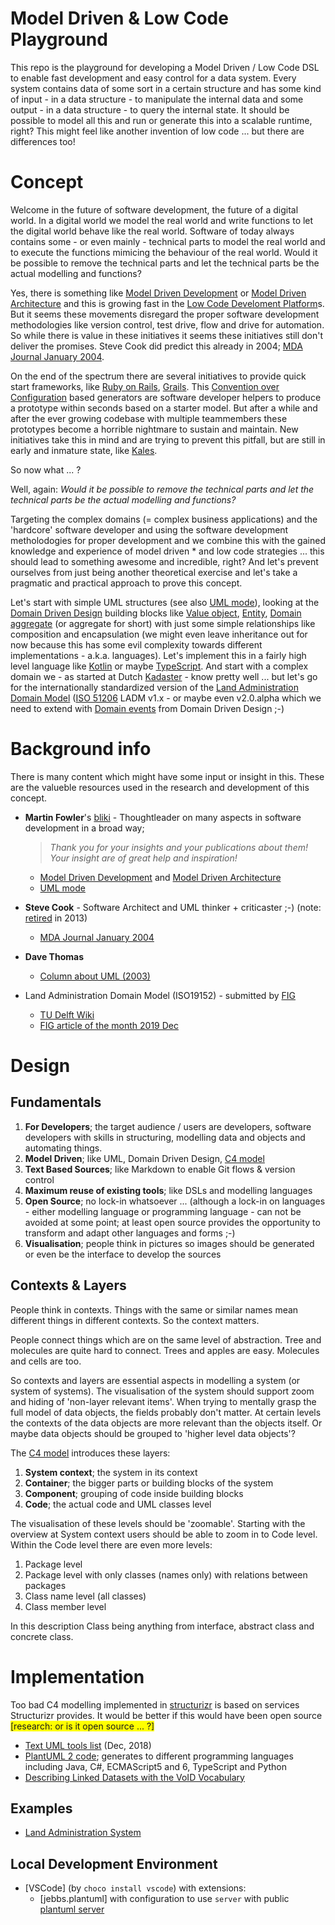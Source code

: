 # Model Driven & Low Code Playground

This repo is the playground for developing a Model Driven / Low Code DSL to enable fast development and easy control for a data system. Every system contains data of some sort in a certain structure and has some kind of input - in a data structure - to manipulate the internal data and some output - in a data structure - to query the internal state. It should be possible to model all this and run or generate this into a scalable runtime, right? This might feel like another invention of low code ... but there are differences too!

# Concept

Welcome in the future of software development, the future of a digital world. In a digital world we model the real world and write functions to let the digital world behave like the real world. Software of today always contains some - or even mainly - technical parts to model the real world and to execute the functions mimicing the behaviour of the real world. Would it be possible to remove the technical parts and let the technical parts be the actual modelling and functions?

Yes, there is something like [Model Driven Development](https://martinfowler.com/bliki/ModelDrivenSoftwareDevelopment.html) or [Model Driven Architecture](https://martinfowler.com/bliki/ModelDrivenArchitecture.html) and this is growing fast in the [Low Code Develoment Platform](https://en.wikipedia.org/wiki/Low-code_development_platform)s. But it seems these movements disregard the proper software development methodologies like version control, test drive, flow and drive for automation. So while there is value in these initiatives it seems these initiatives still don't deliver the promises. Steve Cook did predict this already in 2004; [MDA Journal January 2004](http://www.bptrends.com/publicationfiles/01-04%20COL%20Dom%20Spec%20Modeling%20Frankel-Cook.pdf).

On the end of the spectrum there are several initiatives to provide quick start frameworks, like [Ruby on Rails](https://rubyonrails.org/), [Grails](https://grails.org/). This [Convention over Configuration](https://en.wikipedia.org/wiki/Convention_over_configuration) based generators are software developer helpers to produce a prototype within seconds based on a starter model. But after a while and after the ever growing codebase with multiple teammembers these prototypes become a horrible nightmare to sustain and maintain. New initiatives take this in mind and are trying to prevent this pitfall, but are still in early and inmature state, like [Kales](https://kales.dev/docs/foreword).

So now what ... ?

Well, again: _Would it be possible to remove the technical parts and let the technical parts be the actual modelling and functions?_

Targeting the complex domains (= complex business applications) and the 'hardcore' software developer and using the software development metholodogies for proper development and we combine this with the gained knowledge and experience of model driven * and low code strategies ... this should lead to something awesome and incredible, right? And let's prevent ourselves from just being another theoretical exercise and let's take a pragmatic and practical approach to prove this concept.

Let's start with simple UML structures (see also [UML mode](https://martinfowler.com/bliki/UmlMode.html)), looking at the [Domain Driven Design](https://en.wikipedia.org/wiki/Domain-driven_design) building blocks like [Value object](https://en.wikipedia.org/wiki/Domain-driven_design#Building_blocks), [Entity](https://en.wikipedia.org/wiki/Domain-driven_design#Building_blocks), [Domain aggregate](https://en.wikipedia.org/wiki/Domain-driven_design#Building_blocks) (or aggregate for short) with just some simple relationships like composition and encapsulation (we might even leave inheritance out for now because this has some evil complexity towards different implementations - a.k.a. languages). Let's implement this in a fairly high level language like [Kotlin](https://kotlinlang.org/) or maybe [TypeScript](https://www.typescriptlang.org/). And start with a complex domain we - as started at Dutch [Kadaster](https://www.kadaster.nl/) - know pretty well ... but let's go for the internationally standardized version of the [Land Administration Domain Model](https://www.sciencedirect.com/science/article/pii/S0264837715000174) ([ISO 51206](https://www.iso.org/standard/51206.html) LADM v1.x - or maybe even v2.0.alpha which we need to extend with [Domain events](https://en.wikipedia.org/wiki/Domain-driven_design#Building_blocks) from Domain Driven Design ;-)

# Background info

There is many content which might have some input or insight in this. These are the valueble resources used in the research and development of this concept.

- **Martin Fowler**'s [bliki](https://martinfowler.com/bliki/) - Thoughtleader on many aspects in software development in a broad way;
  
  > _Thank you for your insights and your publications about them! Your insight are of great help and inspiration!_

  - [Model Driven Development](https://martinfowler.com/bliki/ModelDrivenSoftwareDevelopment.html) and [Model Driven Architecture](https://martinfowler.com/bliki/ModelDrivenArchitecture.html)
  - [UML mode](https://martinfowler.com/bliki/UmlMode.html)

- **Steve Cook** - Software Architect and UML thinker + criticaster ;-) (note: [retired](http://dslbook.azurewebsites.net/Bios/SteveCook.aspx) in 2013)
  - [MDA Journal January 2004](http://www.bptrends.com/publicationfiles/01-04%20COL%20Dom%20Spec%20Modeling%20Frankel-Cook.pdf)

- **Dave Thomas**
  - [Column about UML (2003)](http://www.jot.fm/issues/issue_2003_01/column1/)

- Land Administration Domain Model (ISO19152) - submitted by [FIG](http://www.fig.net)
  - [TU Delft Wiki](https://wiki.tudelft.nl/bin/view/Research/ISO19152/WebHome)
  - [FIG article of the month 2019 Dec](http://www.fig.net/resources/monthly_articles/2019/Lemmen_etal_December_2019.asp)


# Design

## Fundamentals

1. **For Developers**; the target audience / users are developers, software developers with skills in structuring, modelling data and objects and automating things.
1. **Model Driven**; like UML, Domain Driven Design, [C4 model](https://c4model.com/)
1. **Text Based Sources**; like Markdown to enable Git flows & version control
1. **Maximum reuse of existing tools**; like DSLs and modelling languages
1. **Open Source**; no lock-in whatsoever ... (although a lock-in on languages - either modelling language or programming language - can not be avoided at some point; at least open source provides the opportunity to transform and adapt other languages and forms ;-)
1. **Visualisation**; people think in pictures so images should be generated or even be the interface to develop the sources

## Contexts & Layers

People think in contexts. Things with the same or similar names mean different things in different contexts. So the context matters.

People connect things which are on the same level of abstraction. Tree and molecules are quite hard to connect. Trees and apples are easy. Molecules and cells are too.

So contexts and layers are essential aspects in modelling a system (or system of systems). The visualisation of the system should support zoom and hiding of 'non-layer relevant items'. When trying to mentally grasp the full model of data objects, the fields probably don't matter. At certain levels the contexts of the data objects are more relevant than the objects itself. Or maybe data objects should be grouped to 'higher level data objects'?

The [C4 model](https://www.infoq.com/articles/C4-architecture-model/) introduces these layers:

1. **System context**; the system in its context
1. **Container**; the bigger parts or building blocks of the system
1. **Component**; grouping of code inside building blocks
1. **Code**; the actual code and UML classes level

The visualisation of these levels should be 'zoomable'. Starting with the overview at System context users should be able to zoom in to Code level. Within the Code level there are even more levels:

1. Package level
1. Package level with only classes (names only) with relations between packages
1. Class name level (all classes)
1. Class member level

In this description Class being anything from interface, abstract class and concrete class.

# Implementation

Too bad C4 modelling implemented in [structurizr](https://structurizr.com/) is based on services Structurizr provides. It would be better if this would have been open source <span style="background-color: yellow;">[research: or is it open source ... ?]</span>

- [Text UML tools list](https://modeling-languages.com/text-uml-tools-complete-list/) (Dec, 2018)
- [PlantUML 2 code](https://github.com/jupe/puml2code); generates to different programming languages including Java, C#, ECMAScript5 and 6, TypeScript and Python
- [Describing Linked Datasets with the VoID Vocabulary](https://www.w3.org/TR/void/)

## Examples

- [Land Administration System](land-administration-system)

## Local Development Environment

- [VSCode] (by `choco install vscode`) with extensions:
  - [jebbs.plantuml] with configuration to use `server` with public [plantuml server](https://www.plantuml.com/plantuml)
